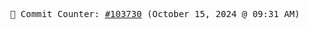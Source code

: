<p align="center">
    <samp>
        📮 Commit Counter: <a href="https://github.com/Javascript-void0/Javascript-void0/commits/main">#103730</a> (October 15, 2024 @ 09:31 AM)
    </samp>
</p>